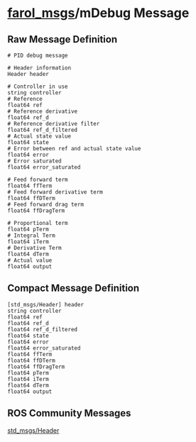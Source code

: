 # [farol_msgs](README.md)/mDebug Message

## Raw Message Definition

```
# PID debug message

# Header information
Header header

# Controller in use
string controller
# Reference
float64 ref
# Reference derivative
float64 ref_d
# Reference derivative filter
float64 ref_d_filtered
# Actual state value
float64 state
# Error between ref and actual state value
float64 error
# Error saturated
float64 error_saturated

# Feed forward term 
float64 ffTerm
# Feed forward derivative term
float64 ffDTerm
# Feed forward drag term
float64 ffDragTerm

# Proportional term
float64 pTerm
# Integral Term
float64 iTerm
# Derivative Term
float64 dTerm
# Actual value
float64 output
```

## Compact Message Definition

```
[std_msgs/Header] header
string controller
float64 ref
float64 ref_d
float64 ref_d_filtered
float64 state
float64 error
float64 error_saturated
float64 ffTerm
float64 ffDTerm
float64 ffDragTerm
float64 pTerm
float64 iTerm
float64 dTerm
float64 output
```

## ROS Community Messages

[std_msgs/Header](http://docs.ros.org/en/noetic/api/std_msgs/html/msg/Header.html)
